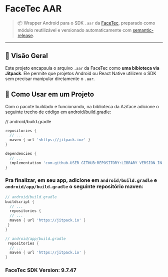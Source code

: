 # FaceTec AAR

> 📦 Wrapper Android para o SDK `.aar` da [FaceTec](https://dev.facetec.com/), preparado como módulo reutilizável e versionado automaticamente com [semantic-release](https://semantic-release.gitbook.io/semantic-release/).

---

## 📘 Visão Geral

Este projeto encapsula o arquivo `.aar` da FaceTec como **uma bibioteca via Jitpack**. Ele permite que projetos Android ou React Native utilizem o SDK sem precisar manipular diretamente o `.aar`.

## 🚀 Como Usar em um Projeto

Com o pacote buildado e funcionando, na biblioteca da Aziface adicione o seguinte trecho de código em android/build.gradle:

// android/build.gradle

```groovy
repositories {
  // ...
  maven { url '<https://jitpack.io>' }
}
```

```groovy
dependencies {
  // ...
  implementation 'com.github.USER_GITHUB:REPOSITORY:LIBRARY_VERSION_IN_JITPACK'
}
```

### Pra finalizar, em seu app, adicione em `android/build.gradle` e `android/app/build.gradle` o seguinte repositório maven:

```groovy
// android/build.gradle
buildscript {
  // ...
  repositories {
  // ...
  maven { url 'https://jitpack.io' }
 }
}
```

```groovy
// android/app/build.gradle
 repositories {
  // ...
  maven { url 'https://jitpack.io' }
}
```

### FaceTec SDK Version: 9.7.47
